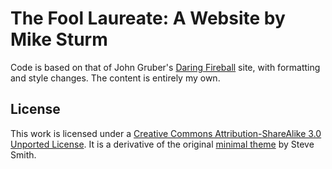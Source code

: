 The Fool Laureate: A Website by Mike Sturm
===============================

Code is based on that of John Gruber's [Daring Fireball](http://daringfireball.net) site, with formatting and style changes.
The content is entirely my own.

License
-------

This work is licensed under a [Creative Commons Attribution-ShareAlike 3.0 Unported License](http://creativecommons.org/licenses/by-sa/3.0/). It is a derivative of the original [minimal theme](https://github.com/orderedlist/minimal) by Steve Smith.
